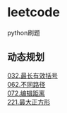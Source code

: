 # leetcode 
python刷题  
## 动态规划  
[032.最长有效括号](https://github.com/sjtupig/leetcode/blob/master/032.%20%E6%9C%80%E9%95%BF%E6%9C%89%E6%95%88%E6%8B%AC%E5%8F%B7.py)  
[062.不同路径](https://github.com/sjtupig/leetcode/blob/master/062.%20%E4%B8%8D%E5%90%8C%E8%B7%AF%E5%BE%84.py)  
[072.编辑距离](https://github.com/sjtupig/leetcode/blob/master/072.%20%E7%BC%96%E8%BE%91%E8%B7%9D%E7%A6%BB.py)  
[221.最大正方形](https://github.com/sjtupig/leetcode/blob/master/221.%20%E6%9C%80%E5%A4%A7%E6%AD%A3%E6%96%B9%E5%BD%A2.py)
